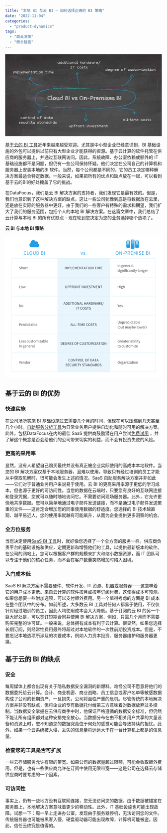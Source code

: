 ```yaml
---
title: "本地 BI 与云 BI – 如何选择正确的 BI 策略"
date: "2022-11-04"
categories: 
  - "product-dynamics"
tags: 
  - "商业决策"
  - "商业智能"
---
```


![blob.jpeg](images/1667542088-blob-jpeg.jpeg)

[基于云的 BI 工具](https://www.datafocus.ai/infos/cloud-bi)近年来越来越受欢迎。尤其是中小型企业已经意识到，BI 基础设施的外包可以提供以前只有大型企业才能获得的资源。基于云计算的软件托管在供应商的服务器上，并通过互联网访问。因此，系统故障、办公室依赖或额外的 IT 基础设施都不是问题，但仍有一些公司保持怀疑。他们决定在公司自己的计算机和服务器上安装本地的BI 软件。当然，每个公司都是不同的，它的员工决定哪种解决方案最适合特定数据。一般来说，如果把所有的优点和缺点放在一起，可以看到基于云的BI的好处掩盖了它的挑战。

在DataFocus，我们是云 BI 解决方案的支持者，我们发现它是最有效的。但是，我们也意识到了这种解决方案的缺点，这让一些公司犹豫到底是将数据放在云里，还是放在实际的服务器中更好。由于我们的一些客户有特殊的需求和期望，我们扩大了我们的服务范围，包括个人的本地 BI 解决方案。在这篇文章中，我们总结了云计算与本地 BI 的所有优缺点 - 现在轮到您决定为您的业务选择哪个选项了。

**云 BI 与本地 BI 策略**

![blob.png](images/1667542088-blob-png.png)

## 基于云的 BI 的优势

### 快速实施

在公司场所实施 BI 基础设施过去需要几个月的时间，但现在可以压缩到几天甚至几个小时。[自助服务分析工具](https://www.datafocus.ai/infos/self-service-analytics)为日常业务用户提供自动化和随时可用的解决方案。此外，包括DataFocus在内的最佳 SaaS 提供商鼓励潜在用户尝试[免费试用](https://www.datafocus.ai/console/) ，并了解这个概念是否会给他们的公司带来切实的利益，而不会有投资失败的风险。

### 更高的采用率

显然，没有人希望自己购买最终并没有真​​正被企业实际使用的高成本本地软件。当您的 BI 解决方案仅基于本地服务器，且难以使用，导致只有经过培训的员工才能从​​中获取见解时，很可能会发生上述的情况。SaaS 自助服务解决方案并非如此——它们对于普通业务用户来说易于使用。云 BI 的更高采用率源于更低的学习成本，但也源于更好的可访问性。当您的数据在云端时，只要您有良好的互联网连接和登录凭据，您就可以随时随地访问它。不需要访问现场服务器。此外，它允许更快地共享数据。您可以简单地通过电子邮件发送链接，而不是通过电子邮件发送繁重的文件——这肯定会增加您的同事使用数据的舒适度。您选择的 BI 技术越直观、越平易近人，您的使用率就越有可能飙升，从而为企业提供更多洞察的机会。

### 全方位服务

当您决定使用[SaaS BI 工具](https://www.datafocus.ai/infos/saas-bi)时，就好像您选择了一个全方面的服务一样。供应商负责平台的基础设施和供应，定期更新和增强他们的工具，以提供最新版本的软件。在公司的网站上，您可以根据客户群的规模来扩大和缩小数据资源，而 IT 团队可以专注于他们的核心任务，而不会在客户数量突然增加时陷入困境。

### 入门成本低

SaaS BI 解决方案不需要硬件、软件开发、IT 资源、机器或服务器——这意味着它的用户成本更低。来自云计算的软件按月或按年订阅付费，这使得成本可预测。如果您想要一些附加选项，可以支付额外费用。另一个值得考虑的方面是 BI 成本在整个团队中的分布。如前所述，大多数云 BI 工具对任何人都易于使用，不仅仅针对经过培训的员工，因此人均使用成本会大大降低。基于订阅的云 BI 的另一个巨大好处是，可以签订短期合同并使用 BI 解决方案，例如，只需几个月而不需要购买完整的许可证。一般来说，总体拥有成本有利于云计算。很显然，如果您选择长期订阅，则经常性费用最终将超过对本地软件的一次性前期投资成本。但是，不要忘记本地选项所涉及的次要成本，例如人力资本投资、服务器维护和服务器更换。

## 基于云的 BI 的缺点

### 安全

每周媒体上都会出现有关于隐私数据安全漏洞的新爆料。难怪公司不愿意将他们的数据委托给云计算。会计、商业机密、商业战略、员工信息或客户名单等敏感数据构成了公司的长期资产，一旦损失，公司将面临严重的危机。尽管传统的本地解决方案并非没有缺点，但将企业的专有数据托付给第三方意味着对数据放弃过多控制。当数据安全掌握在云供应商手中时，他保证严格遵循的数据安全标准，但仍然不能让所有组织都对这种安排完全放心。当数据分布在由不相关用户共享的大量设备和资源上时，您不知道您的数据究竟位于何处的感觉可能会导致持续的担忧。此外，如果一个云系统被入侵，丢失的信息量将远远大于在一台计算机上都是的信息量。

### 检查您的工具是否可扩展

一些云存储服务允许有限的带宽。如果公司的数据量超过限额，可能会收取额外费用。但是，也有一些供应商允许在订阅中使用无限带宽——这是公司在选择云存储供应商时要考虑的一个因素。

### 可访问性

事实上，仍有一些地方没有互联网连接，您无法访问您的数据。由于数据被锚定在服务器上，本地解决方案意味着更少的移动性。此外，IT 基础设施也可能出现故障。试想一下：周一早上走进办公室，发现由于服务器停机，无法访问您的文件。传统服务器也可能被黑客入侵，硬盘驱动器可能出现故障，计算机可能被盗。因此，信任云终究是值得的。
